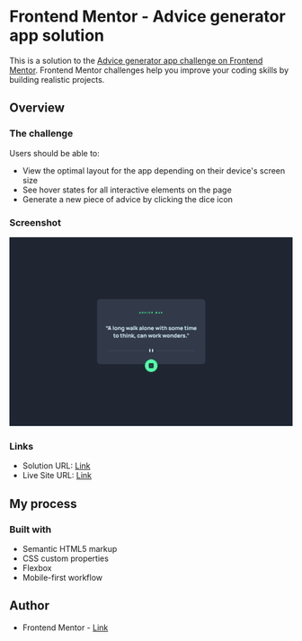 # Frontend Mentor - Advice generator app solution

This is a solution to the [Advice generator app challenge on Frontend Mentor](https://www.frontendmentor.io/challenges/advice-generator-app-QdUG-13db). Frontend Mentor challenges help you improve your coding skills by building realistic projects.

## Overview

### The challenge

Users should be able to:

- View the optimal layout for the app depending on their device's screen size
- See hover states for all interactive elements on the page
- Generate a new piece of advice by clicking the dice icon

### Screenshot

![](./screenshot_advice.png)

### Links

- Solution URL: [Link](https://www.frontendmentor.io/solutions/sunnyside-agency-landing-page-with-flexbox-and-grid-Ln2Hf1vqLF](https://www.frontendmentor.io/solutions/advice-generator-app-vNpColRea7))
- Live Site URL: [Link](https://www.frontendmentor.io/solutions/sunnyside-agency-landing-page-with-flexbox-and-grid-Ln2Hf1vqLF](https://b-viv.github.io/Advice_generator_app_fem/))

## My process

### Built with

- Semantic HTML5 markup
- CSS custom properties
- Flexbox
- Mobile-first workflow

## Author

- Frontend Mentor -  [Link]([https://your-solution-url.com](https://www.frontendmentor.io/solutions/sunnyside-agency-landing-page-with-flexbox-and-grid-Ln2Hf1vqLF)](https://www.frontendmentor.io/profile/b-viv)https://www.frontendmentor.io/profile/b-viv)
